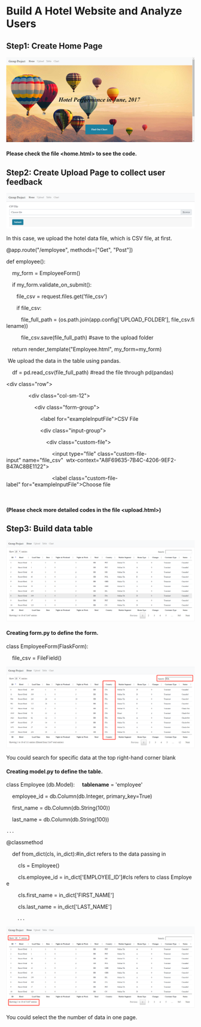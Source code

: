 # Build A Hotel Website and Analyze Users

## Step1: Create Home Page

![group_project](https://github.com/sichensong-99/Web-Application-Projects/blob/master/pics/group_project.png)

#### Please check the file <home.html> to see the code.

## Step2: Create Upload Page to collect user feedback

![upload](https://github.com/sichensong-99/Web-Application-Projects/blob/master/pics/upload_page.png)


In this case, we upload the hotel data file, which is CSV file, at first.

@app.route("/employee", methods=["Get", "Post"])

def employee():

    my_form = EmployeeForm()
    
    if my_form.validate_on_submit():
    
       file_csv = request.files.get('file_csv')
       
       if file_csv:
       
          file_full_path = (os.path.join(app.config['UPLOAD_FOLDER'], file_csv.filename))
          
          file_csv.save(file_full_path) #save to the upload folder
          
    return render_template("Employee.html", my_form=my_form)
    

 We upload the data in the table using pandas.
 
    df = pd.read_csv(file_full_path) #read the file through pd(pandas)
    
 
<div class="row">
    
               <div class="col-sm-12">
               
                   <div class="form-group">
                   
                       <label for="exampleInputFile">CSV File</label>
                       
                       <div class="input-group">
                       
                           <div class="custom-file">
                           
                               <input type="file" class="custom-file-input" name="file_csv"  wtx-context="A8F69635-7B4C-4206-9EF2-B47AC8BE1122">
                               
                               <label class="custom-file-label" for="exampleInputFile">Choose file</label>
                               
                           </div></div></div></div></div>
    
#### (Please check more detailed codes in the file <upload.html>)
    
## Step3: Build data table

![dataset](https://github.com/sichensong-99/Web-Application-Projects/blob/master/pics/dataset.png)

#### Creating form.py to define the form.

class EmployeeForm(FlaskForm):

    file_csv = FileField()

![search](https://github.com/sichensong-99/Web-Application-Projects/blob/master/pics/SEARCH.png)

You could search for specific data at the top right-hand corner blank

    
#### Creating model.py to define the table.

class Employee (db.Model):
    __tablename__ = 'employee'
    
    employee_id = db.Column(db.Integer, primary_key=True)
    
    first_name = db.Column(db.String(100))
    
    last_name = db.Column(db.String(100))
    
    ...
    
@classmethod

    def from_dict(cls, in_dict):#in_dict refers to the data passing in
    
        cls = Employee() 
        
        cls.employee_id = in_dict['EMPLOYEE_ID']#cls refers to class Employee
        
        cls.first_name = in_dict['FIRST_NAME']
        
        cls.last_name = in_dict['LAST_NAME']
        
        ...
        
![showingdata](https://github.com/sichensong-99/Web-Application-Projects/blob/master/pics/SHOWING%20DATA.png)

You could select the the number of data in one page.
